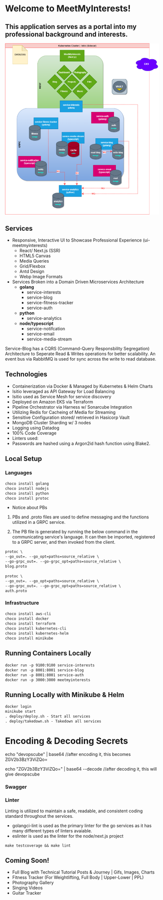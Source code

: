 # Welcome to MeetMyInterests!

## This application serves as a portal into my professional background and interests.

![](MeetMyInterests.png)

## Services
- Responsive, Interactive UI to Showcase Professional Experience (ui-meetmyinterests)
    - React/ Next.js (SSR)
    - HTML5 Canvas
    - Media Queries
    - Grid/Flexbox
    - Antd Design
    - Webp Image Formats
- Services Broken into a Domain Driven Microservices Architecture 
    - **golang**
        - service-interests 
        - service-blog 
        - service-fitness-tracker
        - service-auth
    - **python**
        - service-analytics
    - **node/typescript**
        - service-notifcation
        - service-email
        - service-media-stream

Service-Blog has a CQRS (Command-Query Responsbility Segregation) Architecture to Seperate Read & Writes operations for better scalability. An event bus via RabbitMQ is used for sync across the write to read database.

## Technologies
- Containerization via Docker & Managed by Kubernetes & Helm Charts
- Isitio leveraged as API Gateway for Load Balancing
- Isitio used as Service Mesh for service discovery
- Deployed on Amazon EKS via Terraform
- Pipeline Orchestrator via Harness w/ Sonarcube Integration
- Utilizing Redis for Cacheing of Media for Streaming
- Sensitive Configuration stored/ retrieved in Hasicorp Vault
- MongoDB Cluster Sharding w/ 3 nodes
- Logging using Datadog
- 100% Code Coverage
- Linters used: 
- Passwords are hashed using a Argon2id hash function using Blake2.

## Local Setup

### Languages
```
choco install golang
choco install nodejs
choco install python
choco install protoc

```

* Notice about PBs
1. PBs and .proto files are used to define messaging and the functions utilized in a GRPC service. 

2. The PB file is generated by running the below command in the communicating service's language. It can then be imported, registered to a GRPC server, and then invoked from the client.

```
protoc \
--go_out=. --go_opt=paths=source_relative \
--go-grpc_out=. --go-grpc_opt=paths=source_relative \
blog.proto

protoc \
--go_out=. --go_opt=paths=source_relative \
--go-grpc_out=. --go-grpc_opt=paths=source_relative \
auth.proto
```

### Infrastructure
```
choco install aws-cli
choco install docker
choco install terraform
choco install kubernetes-cli
choco install kubernetes-helm
choco install minikube
```

## Running Containers Locally
```
docker run -p 9100:9100 service-interests
docker run -p 8001:8001 service-blog
docker run -p 8001:8001 service-auth
docker run -p 3000:3000 meetmyinterests
```

## Running Locally with Minikube & Helm
```
docker login
minikube start
. deploy/deploy.sh - Start all services
. deploy/takedown.sh - Takedown all services
```

# Encoding & Decoding Secrets
echo "devopscube" | base64 
//after encoding it, this becomes ZGV2b3BzY3ViZQo=

echo "ZGV2b3BzY3ViZQo=" | base64 --decode
//after decoding it, this will give devopscube

### Swagger

### Linter
Linting is utilized to maintain a safe, readable, and consistent coding standard throughout the services.

- golangci-lint is used as the primary linter for the go services as it has many different types of linters avaiable.
- eslinter is used as the linter for the node/next.js project

```
make testcoverage && make lint
```
## Coming Soon!
- Full Blog with Technical Tutorial Posts & Journey | Gifs, Images, Charts
- Fitness Tracker (For Weightlifting, Full Body | Upper-Lower | PPL)
- Photography Gallery
- Singing Videos
- Guitar Tracker
